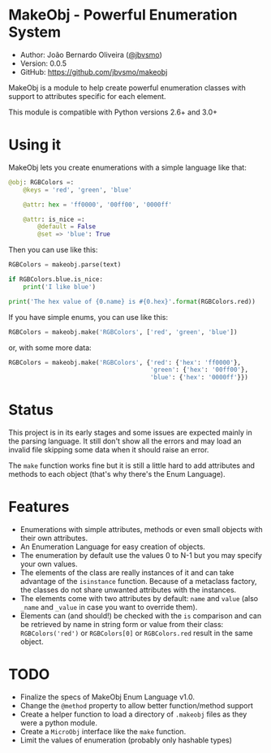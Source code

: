 MakeObj - Powerful Enumeration System
=====================================

* Author:    João Bernardo Oliveira ([@jbvsmo](http://twitter.com/jbvsmo))
* Version:   0.0.5
* GitHub:    <https://github.com/jbvsmo/makeobj>

MakeObj is a module to help create powerful enumeration classes with support
to attributes specific for each element.

This module is compatible with Python versions 2.6+ and 3.0+

Using it
========

MakeObj lets you create enumerations with a simple language like that:

```python
@obj: RGBColors =:
    @keys = 'red', 'green', 'blue'

    @attr: hex = 'ff0000', '00ff00', '0000ff'

    @attr: is_nice =:
        @default = False
        @set => 'blue': True
```

Then you can use like this:

```python
RGBColors = makeobj.parse(text)

if RGBColors.blue.is_nice:
    print('I like blue')

print('The hex value of {0.name} is #{0.hex}'.format(RGBColors.red))
```


If you have simple enums, you can use like this:

```python
RGBColors = makeobj.make('RGBColors', ['red', 'green', 'blue'])
```

or, with some more data:

```python
RGBColors = makeobj.make('RGBColors', {'red': {'hex': 'ff0000'},
                                       'green': {'hex': '00ff00'},
                                       'blue': {'hex': '0000ff'}})
```

Status
======

This project is in its early stages and some issues are expected mainly in
the parsing language. It still don't show all the errors and may load an invalid
file skipping some data when it should raise an error.

The `make` function works fine but it is still a little hard to add attributes and
methods to each object (that's why there's the Enum Language).


Features
========

 * Enumerations with simple attributes, methods or even small objects with their own attributes.
 * An Enumeration Language for easy creation of objects.
 * The enumeration by default use the values 0 to N-1 but you may specify your own values.
 * The elements of the class are really instances of it and can take advantage of the `isinstance`
   function. Because of a metaclass factory, the classes do not share unwanted attributes with
   the instances.
 * The elements come with two attributes by default: `name` and `value` (also `_name` and `_value`
   in case you want to override them).
 * Elements can (and should!) be checked with the `is` comparison and can be retrieved by name in string
   form or value from their class: `RGBColors('red')` or `RGBColors[0]` or `RGBColors.red` result in the
   same object.


TODO
====

 * Finalize the specs of MakeObj Enum Language v1.0.
 * Change the `@method` property to allow better function/method support
 * Create a helper function to load a directory of `.makeobj` files as they
   were a python module.
 * Create a `MicroObj` interface like the `make` function.
 * Limit the values of enumeration (probably only hashable types)